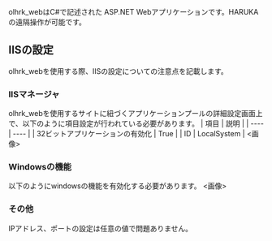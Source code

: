 olhrk_webはC#で記述された ASP.NET Webアプリケーションです。HARUKAの遠隔操作が可能です。

## IISの設定
olhrk_webを使用する際、IISの設定についての注意点を記載します。
### IISマネージャ
olhrk_webを使用するサイトに紐づくアプリケーションプールの詳細設定画面上で、以下のように項目設定が行われている必要があります。
|  項目  |  説明  |
| ---- | ---- |
|  32ビットアプリケーションの有効化  | True  |
|  ID  | LocalSystem  |
<画像>
### Windowsの機能
以下のようにwindowsの機能を有効化する必要があります。
<画像>

### その他
IPアドレス、ポートの設定は任意の値で問題ありません。